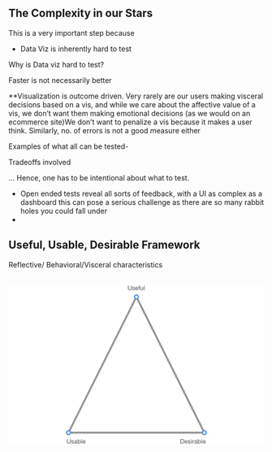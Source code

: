 ## The Complexity in our Stars

This is a very important step because

- Data Viz is inherently hard to test

Why is Data viz hard to test?

Faster is not necessarily better

**Visualization is outcome driven. Very rarely are our users making  visceral decisions based on a vis, and while we care about the affective value of a vis, we don’t want them making emotional decisions (as we would on an ecommerce site)We don’t want to penalize a vis because it makes a user think. Similarly, no. of errors is not a good measure either

Examples of what all can be tested-



Tradeoffs involved



… Hence, one has to be intentional about what to test.

- Open ended tests reveal all sorts of feedback, with a UI as complex as a dashboard this can pose a serious challenge as there are so many rabbit holes you could fall under
- ​





## Useful, Usable, Desirable Framework

Reflective/ Behavioral/Visceral characteristics

​					![UX_Traingle](UX_Triangle.png)




## 

